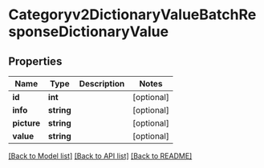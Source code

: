 # Categoryv2DictionaryValueBatchResponseDictionaryValue

## Properties
Name | Type | Description | Notes
------------ | ------------- | ------------- | -------------
**id** | **int** |  | [optional] 
**info** | **string** |  | [optional] 
**picture** | **string** |  | [optional] 
**value** | **string** |  | [optional] 

[[Back to Model list]](../README.md#documentation-for-models) [[Back to API list]](../README.md#documentation-for-api-endpoints) [[Back to README]](../README.md)


